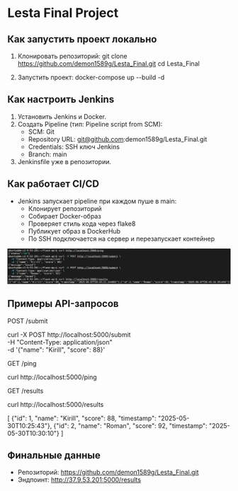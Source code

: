 # Lesta Final Project

## Как запустить проект локально

1. Клонировать репозиторий:
   git clone https://github.com/demon1589g/Lesta_Final.git
   cd Lesta_Final

2. Запустить проект:
   docker-compose up --build -d

## Как настроить Jenkins

1. Установить Jenkins и Docker.
2. Создать Pipeline (тип: Pipeline script from SCM):
   - SCM: Git
   - Repository URL: git@github.com:demon1589g/Lesta_Final.git
   - Credentials: SSH ключ Jenkins
   - Branch: main
3. Jenkinsfile уже в репозитории.

## Как работает CI/CD

- Jenkins запускает pipeline при каждом пуше в main:
  - Клонирует репозиторий
  - Собирает Docker-образ
  - Проверяет стиль кода через flake8
  - Публикует образ в DockerHub
  - По SSH подключается на сервер и перезапускает контейнер

![Jenkins Pipeline Screenshot](docs/images/Lesta.png)

## Примеры API-запросов

POST /submit

curl -X POST http://localhost:5000/submit \
  -H "Content-Type: application/json" \
  -d '{"name": "Kirill", "score": 88}'

GET /ping

curl http://localhost:5000/ping

GET /results

curl http://localhost:5000/results

[
  {"id": 1, "name": "Kirill", "score": 88, "timestamp": "2025-05-30T10:25:43"},
  {"id": 2, "name": "Roman", "score": 92, "timestamp": "2025-05-30T10:30:10"}
]

## Финальные данные

- Репозиторий: https://github.com/demon1589g/Lesta_Final.git
- Эндпоинт: http://37.9.53.201:5000/results
